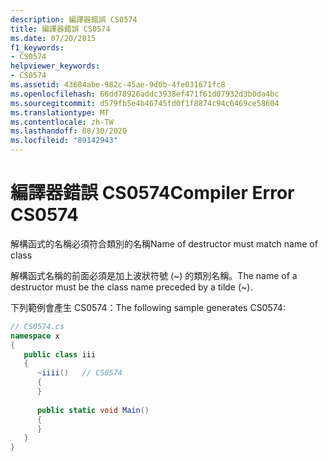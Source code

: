 ```yaml
---
description: 編譯器錯誤 CS0574
title: 編譯器錯誤 CS0574
ms.date: 07/20/2015
f1_keywords:
- CS0574
helpviewer_keywords:
- CS0574
ms.assetid: 43684abe-982c-45ae-9d0b-4fe031671fc8
ms.openlocfilehash: 66dd78926addc3938ef471f61d07932d3b0da4bc
ms.sourcegitcommit: d579fb5e4b46745fd0f1f8874c94c6469ce58604
ms.translationtype: MT
ms.contentlocale: zh-TW
ms.lasthandoff: 08/30/2020
ms.locfileid: "89142943"
---
```

# <a name="compiler-error-cs0574"></a><span data-ttu-id="004f6-103">編譯器錯誤 CS0574</span><span class="sxs-lookup"><span data-stu-id="004f6-103">Compiler Error CS0574</span></span>
<span data-ttu-id="004f6-104">解構函式的名稱必須符合類別的名稱</span><span class="sxs-lookup"><span data-stu-id="004f6-104">Name of destructor must match name of class</span></span>  
  
 <span data-ttu-id="004f6-105">解構函式名稱的前面必須是加上波狀符號 (~) 的類別名稱。</span><span class="sxs-lookup"><span data-stu-id="004f6-105">The name of a destructor must be the class name preceded by a tilde (~).</span></span>  
  
 <span data-ttu-id="004f6-106">下列範例會產生 CS0574：</span><span class="sxs-lookup"><span data-stu-id="004f6-106">The following sample generates CS0574:</span></span>  
  
```csharp  
// CS0574.cs  
namespace x  
{  
   public class iii  
   {  
      ~iiii()   // CS0574  
      {  
      }  
  
      public static void Main()  
      {  
      }  
   }  
}  
```
